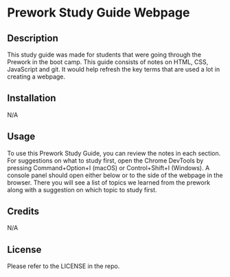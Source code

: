 # Prework Study Guide Webpage

## Description

This study guide was made for students that were going through the Prework in the boot camp. This guide consists of notes on HTML, CSS, JavaScript and git. It would help refresh the key terms that are used a lot in creating a webpage.

## Installation

N/A

## Usage

To use this Prework Study Guide, you can review the notes in each section. For suggestions on what to study first, open the Chrome DevTools by pressing Command+Option+I (macOS) or Control+Shift+I (Windows). A console panel should open either below or to the side of the webpage in the browser. There you will see a list of topics we learned from the prework along with a suggestion on which topic to study first.

## Credits

N/A

## License

Please refer to the LICENSE in the repo.
